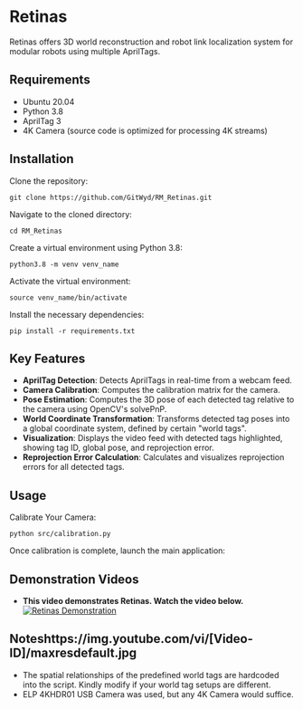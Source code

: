 # Retinas

Retinas offers 3D world reconstruction and robot link localization system for modular robots using multiple AprilTags.

## Requirements

- Ubuntu 20.04
- Python 3.8
- AprilTag 3
- 4K Camera (source code is optimized for processing 4K streams)

## Installation

Clone the repository:

    git clone https://github.com/GitWyd/RM_Retinas.git

Navigate to the cloned directory:

    cd RM_Retinas

Create a virtual environment using Python 3.8:

    python3.8 -m venv venv_name

Activate the virtual environment:

    source venv_name/bin/activate

Install the necessary dependencies:

    pip install -r requirements.txt

## Key Features

- **AprilTag Detection**: Detects AprilTags in real-time from a webcam feed.
- **Camera Calibration**: Computes the calibration matrix for the camera.
- **Pose Estimation**: Computes the 3D pose of each detected tag relative to the camera using OpenCV's solvePnP.
- **World Coordinate Transformation**: Transforms detected tag poses into a global coordinate system, defined by certain "world tags".
- **Visualization**: Displays the video feed with detected tags highlighted, showing tag ID, global pose, and reprojection error.
- **Reprojection Error Calculation**: Calculates and visualizes reprojection errors for all detected tags.

## Usage

Calibrate Your Camera:

    python src/calibration.py

Once calibration is complete, launch the main application:

## Demonstration Videos

- **This video demonstrates Retinas. Watch the video below.**
[![Retinas Demonstration](https://img.youtube.com/vi/BVpfQ9duoic/hqdefault.jpg)](https://youtu.be/BVpfQ9duoic)


## Noteshttps://img.youtube.com/vi/[Video-ID]/maxresdefault.jpg


- The spatial relationships of the predefined world tags are hardcoded into the script. Kindly modify if your world tag setups are different.
- ELP 4KHDR01 USB Camera was used, but any 4K Camera would suffice.
